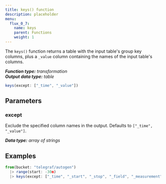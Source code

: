 ```yaml
---
title: keys() function
description: placeholder
menu:
  flux_0_7:
    name: keys
    parent: Functions
    weight: 1
---
```


The `keys()` function returns a table with the input table's group key columns,
plus a `_value` column containing the names of the input table's columns.

_**Function type:** transformation_  
_**Output data type:** table_

```js
keys(except: ["_time", "_value"])
```

## Parameters

### except
Exclude the specified column names in the output.
Defaults to `["_time", "_value"]`.

_**Data type:** array of strings_

## Examples
```js
from(bucket: "telegraf/autogen")
  |> range(start: -30m)
  |> keys(except: ["_time", "_start", "_stop", "_field", "_measurement", "_value"])
```
